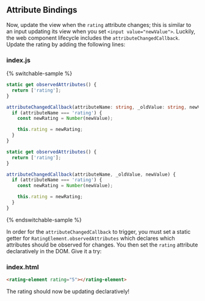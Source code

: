 ## Attribute Bindings

Now, update the view when the `rating` attribute changes; this is similar to an input updating its view when you set `<input value="newValue">`. Luckily, the web component lifecycle includes the `attributeChangedCallback`. Update the rating by adding the following lines:


### index.js

{% switchable-sample %}

```ts
static get observedAttributes() {
  return ['rating'];
}

attributeChangedCallback(attributeName: string, _oldValue: string, newValue: string) {
  if (attributeName === 'rating') {
    const newRating = Number(newValue);

    this.rating = newRating;
  }
}
```

```js
static get observedAttributes() {
  return ['rating'];
}

attributeChangedCallback(attributeName, _oldValue, newValue) {
  if (attributeName === 'rating') {
    const newRating = Number(newValue);

    this.rating = newRating;
  }
}
```

{% endswitchable-sample %}

In order for the `attributeChangedCallback` to trigger, you must set a static getter for `RatingElement.observedAttributes` which declares which attributes should be observed for changes. You then set the `rating` attribute declaratively in the DOM. Give it a try:

### index.html

```html
<rating-element rating="5"></rating-element>
```

The rating should now be updating declaratively!
